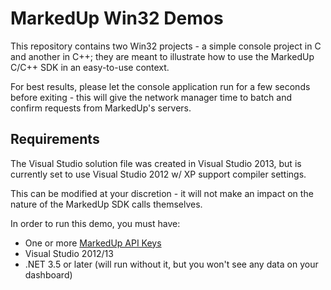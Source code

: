 # MarkedUp Win32 Demos

This repository contains two Win32 projects - a simple console project in C and another in C++; they are meant to illustrate how to use the MarkedUp C/C++ SDK in an easy-to-use context.

For best results, please let the console application run for a few seconds before exiting - this will give the network manager time to batch and confirm requests from MarkedUp's servers.

## Requirements
The Visual Studio solution file was created in Visual Studio 2013, but is currently set to use Visual Studio 2012 w/ XP support compiler settings. 

This can be modified at your discretion - it will not make an impact on the nature of the MarkedUp SDK calls themselves.

In order to run this demo, you must have:
- One or more [MarkedUp API Keys](https://markedup.com/new)
- Visual Studio 2012/13
- .NET 3.5 or later (will run without it, but you won't see any data on your dashboard)